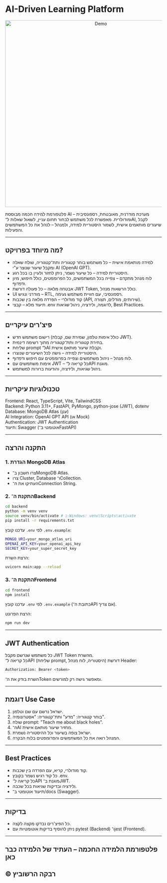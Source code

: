 # AI-Driven Learning Platform

<p align="center">
  <img src="./demo.gif" alt="Demo" width="600"/>
</p>
פלטפורמת למידה חכמה מבוססת AI – מערכת מודרנית, מאובטחת, רספונסיבית ומודולרית.  
מאפשרת לכל משתמש לבחור תחום עניין, לשאול שאלות ל־AI, לקבל שיעורים מותאמים אישית, לשמור היסטוריית למידה, ולמנהל – לנהל את כל המשתמשים והפעילות.

---

## מה מיוחד בפרויקט?
- למידה מותאמת אישית – כל משתמש בוחר קטגוריה ותת־קטגוריה, שולח שאלה ומקבל שיעור שנוצר ע"י AI (OpenAI GPT).
- היסטוריית למידה – כל שיעור נשמר, ניתן לחזור ולעיין בו בכל רגע.
- לוח מנהל מתקדם – צפייה בכל המשתמשים, כל הפרומפטים, כולל חיפוש, מיון ודפדוף.
- אבטחה מלאה – כל פעולה דורשת JWT Token, כולל הרשאות מנהל.
- UI מודרני ונגיש – RTL, רספונסיבי, עם חוויית משתמש נעימה.
- קוד מודולרי – הפרדה מלאה בין שכבות (API, שירותים, מודלים, תצורה).
- תיעוד מלא – קבצי .env לדוגמה, ולידציה, ניהול שגיאות, Best Practices.

---

## פיצ'רים עיקריים
- רישום משתמש חדש (כולל אימות טלפון, שמירת שם, קבלת JWT).
- בחירת קטגוריה ותת־קטגוריה מתוך רשימה דינמית.
- שליחת prompt ל־AI וקבלת שיעור מותאם אישית.
- היסטוריית למידה – גישה לכל השיעורים שנוצרו.
- לוח מנהל – ניהול משתמשים וצפייה בפרומפטים עם חיפוש ודפדוף.
- אימות משתמשים עם JWT – כל קריאה ל־API מוגנת.
- ניהול שגיאות, ולידציה, והודעות ברורות למשתמש.

---

## טכנולוגיות עיקריות

Frontend: React, TypeScript, Vite, TailwindCSS  
Backend: Python 3.11+, FastAPI, PyMongo, python-jose (JWT), dotenv  
Database: MongoDB Atlas (ענן)  
AI Integration: OpenAI GPT API (או Mock)  
Authentication: JWT Authentication  
תיעוד: Swagger (אוטומטי ב־FastAPI)  


---

## התקנה והרצה

### 1. הגדרת MongoDB Atlas
- צרו חשבון ב־MongoDB Atlas.  
- צרו Cluster, Database ו־Collection.  
- העתיקו את ה־Connection String.  

### 2. התקנת ה־Backend
```bash
cd backend
python -m venv venv
source venv/bin/activate # ב-Windows: venv\Scripts\activate
pip install -r requirements.txt
```

עדכנו קובץ `.env` לפי `.env.example`:
```bash
MONGO_URI=your_mongo_atlas_uri
OPENAI_API_KEY=your_openai_api_key
SECRET_KEY=your_super_secret_key
```

הרצת השרת:
```bash
uvicorn main:app --reload
```

### 3. התקנת ה־Frontend
```bash
cd frontend
npm install
```

עדכנו קובץ `.env` לפי `.env.example` (כתובת ה־API אם צריך).  

הרצת הפרונט:
```bash
npm run dev
```

---

## JWT Authentication
כל משתמש שנרשם מקבל JWT Token מהשרת.  
כל קריאה ל־API (שליחת prompt, היסטוריה, לוח מנהל) דורשת Header:

```bash
Authorization: Bearer <token>
```

השרת בודק את ה־Token ומאפשר גישה רק למורשים.

---

## דוגמת Use Case
1. ישראל נרשם עם שם וטלפון.  
2. בוחר קטגוריה: "מדע" ותת־קטגוריה: "אסטרונומיה".  
3. שולח prompt: "Teach me about black holes".  
4. ה־AI מחזיר שיעור מותאם אישית.  
5. ישראל צופה בשיעור וכל ההיסטוריה נשמרת.  
6. המנהל רואה את כל המשתמשים והפרומפטים בלוח הבקרה.  

---

## Best Practices
- קוד מודולרי, קריא, עם הפרדה בין שכבות.  
- כל קוד רגיש נשמר בקובץ .env.  
- כל קריאה ל־API מוגנת ב־JWT.  
- ולידציה ובדיקות שגיאות בכל שכבה.  
- תיעוד אוטומטי ב־/docs (Swagger).  

---

## בדיקות
- כל הפיצ'רים נבדקו מקצה לקצה.  
- ניתן להוסיף בדיקות אוטומטיות עם pytest (Backend) ו־jest (Frontend).  

---


## פלטפורמת הלמידה החכמה – העתיד של הלמידה כבר כאן 
## © רבקה הרשוביץ
